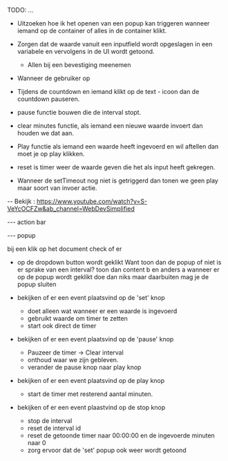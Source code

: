 TODO:
...
- Uitzoeken hoe ik het openen van een popup kan triggeren wanneer iemand op de container of alles in de container klikt.
- Zorgen dat de waarde vanuit een inputfield wordt opgeslagen in een variabele en vervolgens in de UI wordt getoond.
    - Allen bij een bevestiging meenemen
- Wanneer de gebruiker op 
- Tijdens de countdown en iemand klikt op de text - icoon dan de countdown pauseren.

- pause functie bouwen die de interval stopt. 
- clear minutes functie, als iemand een nieuwe waarde invoert dan houden we dat aan.
- Play functie als iemand een waarde heeft ingevoerd en wil aftellen dan moet je op play klikken. 
- reset is timer weer de waarde geven die het als input heeft gekregen.
- Wanneer de setTimeout nog niet is getriggerd dan tonen we geen play maar soort van invoer actie.

-- Bekijk : https://www.youtube.com/watch?v=S-VeYcOCFZw&ab_channel=WebDevSimplified


--- action bar
<!-- <ul class="nav-actions">
                <li class=" link timer" onclick="openPopUp()"><object data="/src/images/icons/timer.svg"></object><span class="time">00:00:00</span></li>
                <div class="dropdown-menu">
                    Dropdown content
                </div>
                <li class="link"><object data="/src/images/icons/wifi.svg"></object></li>
                <li class="link"><object data="/src/images/icons/battery.svg"></object></li>
                <li class="link"><object data="/src/images/icons/control-center.svg"></object></li>
                <li class="link">Sat 30 Apr 17:00</li>
            </ul> -->


--- popup


bij een klik op het document check of er

- op de dropdown button wordt geklikt
    Want toon dan de popup of niet
    is er sprake van een interval? toon dan content b en anders a
    wanneer er op de popup wordt geklikt doe dan niks maar daarbuiten mag je de popup sluiten

- bekijken of er een event plaatsvind op de 'set' knop
    - doet alleen wat wanneer er een waarde is ingevoerd
    - gebruikt waarde om timer te zetten
    - start ook direct de timer

- bekijken of er een event plaatsvind op de 'pause' knop
    - Pauzeer de timer -> Clear interval
    - onthoud waar we zijn gebleven.
    - verander de pause knop naar play knop

- bekijken of er een event plaatsvind op de play knop
    - start de timer met resterend aantal minuten.


- bekijken of er een event plaastvind op de stop knop
    - stop de interval
    - reset de interval id
    - reset de getoonde timer naar 00:00:00 en de ingevoerde minuten naar 0
    - zorg ervoor dat de 'set' popup ook weer wordt getoond
